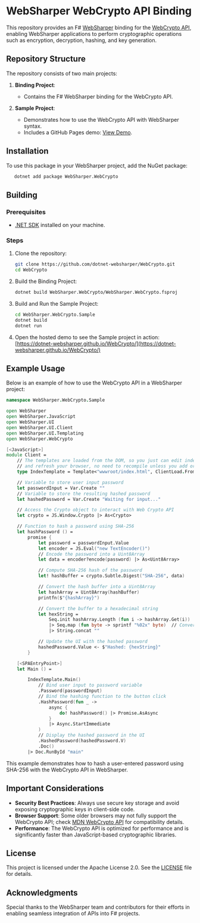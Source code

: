 # WebSharper WebCrypto API Binding

This repository provides an F# [WebSharper](https://websharper.com/) binding for the [WebCrypto API](https://developer.mozilla.org/en-US/docs/Web/API/Web_Crypto_API), enabling WebSharper applications to perform cryptographic operations such as encryption, decryption, hashing, and key generation.

## Repository Structure

The repository consists of two main projects:

1. **Binding Project**:

   - Contains the F# WebSharper binding for the WebCrypto API.

2. **Sample Project**:
   - Demonstrates how to use the WebCrypto API with WebSharper syntax.
   - Includes a GitHub Pages demo: [View Demo](https://dotnet-websharper.github.io/WebCrypto/).

## Installation

To use this package in your WebSharper project, add the NuGet package:

```bash
   dotnet add package WebSharper.WebCrypto
```

## Building

### Prerequisites

- [.NET SDK](https://dotnet.microsoft.com/download) installed on your machine.

### Steps

1. Clone the repository:

   ```bash
   git clone https://github.com/dotnet-websharper/WebCrypto.git
   cd WebCrypto
   ```

2. Build the Binding Project:

   ```bash
   dotnet build WebSharper.WebCrypto/WebSharper.WebCrypto.fsproj
   ```

3. Build and Run the Sample Project:

   ```bash
   cd WebSharper.WebCrypto.Sample
   dotnet build
   dotnet run
   ```

4. Open the hosted demo to see the Sample project in action:
   [https://dotnet-websharper.github.io/WebCrypto/](https://dotnet-websharper.github.io/WebCrypto/)

## Example Usage

Below is an example of how to use the WebCrypto API in a WebSharper project:

```fsharp
namespace WebSharper.WebCrypto.Sample

open WebSharper
open WebSharper.JavaScript
open WebSharper.UI
open WebSharper.UI.Client
open WebSharper.UI.Templating
open WebSharper.WebCrypto

[<JavaScript>]
module Client =
    // The templates are loaded from the DOM, so you just can edit index.html
    // and refresh your browser, no need to recompile unless you add or remove holes.
    type IndexTemplate = Template<"wwwroot/index.html", ClientLoad.FromDocument>

    // Variable to store user input password
    let passwordInput = Var.Create ""
    // Variable to store the resulting hashed password
    let hashedPassword = Var.Create "Waiting for input..."

    // Access the Crypto object to interact with Web Crypto API
    let crypto = JS.Window.Crypto |> As<Crypto>

    // Function to hash a password using SHA-256
    let hashPassword () =
        promise {
            let password = passwordInput.Value
            let encoder = JS.Eval("new TextEncoder()")
            // Encode the password into a Uint8Array
            let data = encoder?encode(password) |> As<Uint8Array>

            // Compute SHA-256 hash of the password
            let! hashBuffer = crypto.Subtle.Digest("SHA-256", data)

            // Convert the hash buffer into a Uint8Array
            let hashArray = Uint8Array(hashBuffer)
            printfn($"{hashArray}")

            // Convert the buffer to a hexadecimal string
            let hexString =
                Seq.init hashArray.Length (fun i -> hashArray.Get(i))
                |> Seq.map (fun byte -> sprintf "%02x" byte)  // Convert to 2-char hex
                |> String.concat ""

            // Update the UI with the hashed password
            hashedPassword.Value <- $"Hashed: {hexString}"
        }

    [<SPAEntryPoint>]
    let Main () =

        IndexTemplate.Main()
            // Bind user input to password variable
            .Password(passwordInput)
            // Bind the hashing function to the button click
            .HashPassword(fun _ ->
                async {
                    do! hashPassword() |> Promise.AsAsync
                }
                |> Async.StartImmediate
            )
            // Display the hashed password in the UI
            .HashedPassword(hashedPassword.V)
            .Doc()
        |> Doc.RunById "main"
```

This example demonstrates how to hash a user-entered password using SHA-256 with the WebCrypto API in WebSharper.

## Important Considerations

- **Security Best Practices**: Always use secure key storage and avoid exposing cryptographic keys in client-side code.
- **Browser Support**: Some older browsers may not fully support the WebCrypto API; check [MDN WebCrypto API](https://developer.mozilla.org/en-US/docs/Web/API/Web_Crypto_API) for compatibility details.
- **Performance**: The WebCrypto API is optimized for performance and is significantly faster than JavaScript-based cryptographic libraries.

## License

This project is licensed under the Apache License 2.0. See the [LICENSE](LICENSE.md) file for details.

## Acknowledgments

Special thanks to the WebSharper team and contributors for their efforts in enabling seamless integration of APIs into F# projects.
